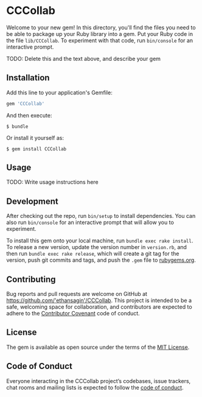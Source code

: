 # CCCollab

Welcome to your new gem! In this directory, you'll find the files you need to be able to package up your Ruby library into a gem. Put your Ruby code in the file `lib/CCCollab`. To experiment with that code, run `bin/console` for an interactive prompt.

TODO: Delete this and the text above, and describe your gem

## Installation

Add this line to your application's Gemfile:

```ruby
gem 'CCCollab'
```

And then execute:

    $ bundle

Or install it yourself as:

    $ gem install CCCollab

## Usage

TODO: Write usage instructions here

## Development

After checking out the repo, run `bin/setup` to install dependencies. You can also run `bin/console` for an interactive prompt that will allow you to experiment.

To install this gem onto your local machine, run `bundle exec rake install`. To release a new version, update the version number in `version.rb`, and then run `bundle exec rake release`, which will create a git tag for the version, push git commits and tags, and push the `.gem` file to [rubygems.org](https://rubygems.org).

## Contributing

Bug reports and pull requests are welcome on GitHub at https://github.com/'ethansagin'/CCCollab. This project is intended to be a safe, welcoming space for collaboration, and contributors are expected to adhere to the [Contributor Covenant](http://contributor-covenant.org) code of conduct.

## License

The gem is available as open source under the terms of the [MIT License](https://opensource.org/licenses/MIT).

## Code of Conduct

Everyone interacting in the CCCollab project’s codebases, issue trackers, chat rooms and mailing lists is expected to follow the [code of conduct](https://github.com/'ethansagin'/CCCollab/blob/master/CODE_OF_CONDUCT.md).
